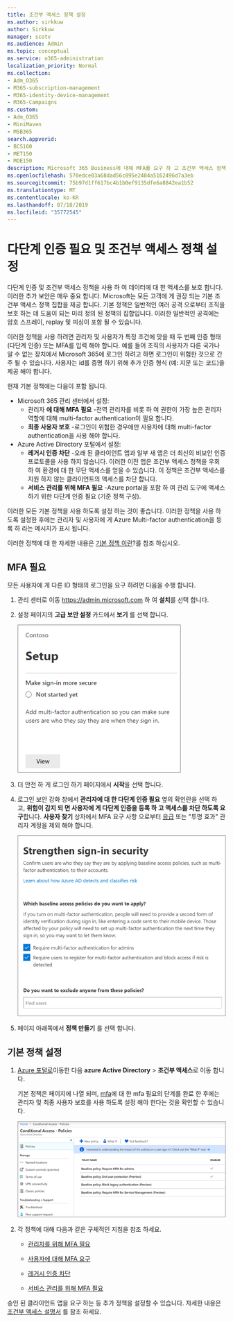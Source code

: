```yaml
---
title: 조건부 액세스 정책 설정
ms.author: sirkkuw
author: Sirkkuw
manager: scotv
ms.audience: Admin
ms.topic: conceptual
ms.service: o365-administration
localization_priority: Normal
ms.collection:
- Adm_O365
- M365-subscription-management
- M365-identity-device-management
- M365-Campaigns
ms.custom:
- Adm_O365
- MiniMaven
- MSB365
search.appverid:
- BCS160
- MET150
- MOE150
description: Microsoft 365 Business에 대해 MFA를 요구 하 고 조건부 액세스 정책을 설정 하는 방법을 알아봅니다.
ms.openlocfilehash: 570edce03a68dad56c895e2484a5162496d7a3eb
ms.sourcegitcommit: 75b97d1ff617bc4b1b0ef9135dfe6a8842ea1b52
ms.translationtype: MT
ms.contentlocale: ko-KR
ms.lasthandoff: 07/18/2019
ms.locfileid: "35772545"
---
```

# <a name="require-multi-factor-authentication-and-set-up-conditional-access-policies"></a>다단계 인증 필요 및 조건부 액세스 정책 설정

다단계 인증 및 조건부 액세스 정책을 사용 하 여 데이터에 대 한 액세스를 보호 합니다. 이러한 추가 보안은 매우 중요 합니다. Microsoft는 모든 고객에 게 권장 되는 기본 조건부 액세스 정책 집합을 제공 합니다. 기본 정책은 일반적인 여러 공격 으로부터 조직을 보호 하는 데 도움이 되는 미리 정의 된 정책의 집합입니다. 이러한 일반적인 공격에는 암호 스프레이, replay 및 피싱이 포함 될 수 있습니다.

이러한 정책을 사용 하려면 관리자 및 사용자가 특정 조건에 맞을 때 두 번째 인증 형태 (다단계 인증) 또는 MFA를 입력 해야 합니다. 예를 들어 조직의 사용자가 다른 국가나 알 수 없는 장치에서 Microsoft 365에 로그인 하려고 하면 로그인이 위험한 것으로 간주 될 수 있습니다. 사용자는 id를 증명 하기 위해 추가 인증 형식 (예: 지문 또는 코드)을 제공 해야 합니다. 

현재 기본 정책에는 다음이 포함 됩니다.
- Microsoft 365 관리 센터에서 설정:
    - 관리자 **에 대해 MFA 필요** -전역 관리자를 비롯 하 여 권한이 가장 높은 관리자 역할에 대해 multi-factor authentication이 필요 합니다.
    - **최종 사용자 보호** -로그인이 위험한 경우에만 사용자에 대해 multi-factor authentication을 사용 해야 합니다. 
- Azure Active Directory 포털에서 설정:
    - **레거시 인증 차단** -오래 된 클라이언트 앱과 일부 새 앱은 더 최신의 비보안 인증 프로토콜을 사용 하지 않습니다. 이러한 이전 앱은 조건부 액세스 정책을 우회 하 여 환경에 대 한 무단 액세스를 얻을 수 있습니다. 이 정책은 조건부 액세스를 지원 하지 않는 클라이언트의 액세스를 차단 합니다. 
    - **서비스 관리를 위해 MFA 필요** -Azure portal을 포함 하 여 관리 도구에 액세스 하기 위한 다단계 인증 필요 (기준 정책 구성). 

이러한 모든 기본 정책을 사용 하도록 설정 하는 것이 좋습니다. 이러한 정책을 사용 하도록 설정한 후에는 관리자 및 사용자에 게 Azure Multi-factor authentication을 등록 하 라는 메시지가 표시 됩니다.

이러한 정책에 대 한 자세한 내용은 [기본 정책 이란](https://docs.microsoft.com/azure/active-directory/conditional-access/concept-baseline-protection)?를 참조 하십시오.


## <a name="require-mfa"></a>MFA 필요

모든 사용자에 게 다른 ID 형태의 로그인을 요구 하려면 다음을 수행 합니다.

1. 관리 센터로 이동 <a href="https://go.microsoft.com/fwlink/p/?linkid=837890" target="_blank">https://admin.microsoft.com</a> 하 여 **설치**를 선택 합니다.

2. 설정 페이지의 **고급 보안 설정** 카드에서 **보기** 를 선택 합니다.


    ![더 안전 하 게 로그인 카드를 만듭니다.](media/setupmfa.png)
3. 더 안전 하 게 로그인 하기 페이지에서 **시작**을 선택 합니다.
 
4. 로그인 보안 강화 창에서 **관리자에 대 한 다단계 인증 필요** 옆의 확인란을 선택 하 고, **위험이 감지 되 면 사용자에 게 다단계 인증을 등록 하 고 액세스를 차단 하도록 요구**합니다.
    **사용자 찾기** 상자에서 MFA 요구 사항 으로부터 [응급](m365-campaigns-protect-admin-accounts.md#create-an-emergency-admin-account) 또는 "투명 효과" 관리자 계정을 제외 해야 합니다.
    
    ![공동으로 보안 페이지를 강화 합니다.](media/requiremfa.png)

5. 페이지 아래쪽에서 **정책 만들기** 를 선택 합니다.

## <a name="set-up-baseline-policies"></a>기본 정책 설정

1. [Azure 포털로](https://portal.azure.com)이동한 다음 **azure Active Directory** \> **조건부 액세스**로 이동 합니다.
    
    기본 정책은 페이지에 나열 되며, [mfa](#require-mfa)에 대 한 mfa 필요의 단계를 완료 한 후에는 관리자 및 최종 사용자 보호를 사용 하도록 설정 해야 한다는 것을 확인할 수 있습니다.

    ![조건부 액세스에 대 한 기준 정책을 나열 하는 페이지입니다.](media/casettings.png)
2. 각 정책에 대해 다음과 같은 구체적인 지침을 참조 하세요.

    - [관리자를 위해 MFA 필요](https://docs.microsoft.com/en-us/azure/active-directory/conditional-access/howto-baseline-protect-administrators)

       
    -   [사용자에 대해 MFA 요구](https://docs.microsoft.com/en-us/azure/active-directory/conditional-access/howto-baseline-protect-end-users)  
    - [레거시 인증 차단](https://docs.microsoft.com/en-us/azure/active-directory/conditional-access/howto-baseline-protect-legacy-auth)
    - [서비스 관리를 위해 MFA 필요](https://docs.microsoft.com/azure/active-directory/conditional-access/howto-baseline-protect-azure)

승인 된 클라이언트 앱을 요구 하는 등 추가 정책을 설정할 수 있습니다. 자세한 내용은 [조건부 액세스 설명서](https://docs.microsoft.com/azure/active-directory/conditional-access/) 를 참조 하세요.
